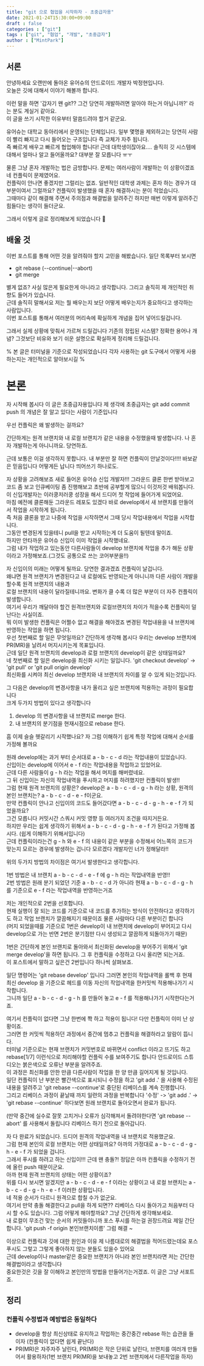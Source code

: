 ```yaml
---
title: "git 으로 협업을 시작하자 - 초중급자용"
date: 2021-01-24T15:30:00+09:00
draft : false
categories : ["git"]
tags : ["git", "협업", "개발", "초중급자"]
author : ["MintPark"]
---
```


## 서론

안녕하세요 오랜만에 돌아온 유어슈의 안드로이드 개발자 박정현입니다. </br>
오늘은 깃에 대해서 이야기 해볼까 합니다.

이런 말을 하면 '갑자기 왠 git?? 그건 당연히 개발하려면 알아야 하는거 아닙니까?' 라는 분도 계실거 같아요.</br>
이 글을 쓰기 시작한 이유부터 말씀드려야 할거 같군요.

유어슈는 대학교 동아리에서 운영되는 단체입니다. 일부 몇명을 제외하고는 당연히 사람이 빨리 빠지고 다시 들어오는 구조입니다 즉 교체가 자주 됩니다.</br>
즉 빠르게 배우고 빠르게 협업해야 합니다! 근데 대학생이잖아요.... 솔직히 깃 시스템에 대해서 얼마나 알고 들어올까요? 
대부분 잘 모릅니다 ㅠㅜ

물론 그냥 혼자 개발하는 법은 금방합니다. 문제는 여러사람이 개발하는 이 상황이겠죠 네 컨플릭이 문제였어요.</br>
컨플릭이 안나면 좋겠지만 그럴리는 없죠. 일반적인 대학생 과제는 혼자 하는 경우가 대부분이여서 그럴까요? 컨플릭이 발생했을 때 혼자 해결하시는 분이 적었습니다.</br>
그때마다 같이 해결해 주면서 주의점과 해결법을 알려주긴 하지만 매번 이렇게 알려주긴 힘들다는 생각이 들더군요.

그래서 이렇게 글로 정리해보게 되었습니다 🤗

## 배울 것

이번 포스트를 통해 어떤 것을 알려줘야 할지 고민을 해봤습니다. 일단 목록부터 보시면

- git rebase (--continue|--abort)
- git merge

별게 없죠? 사실 많은게 필요한게 아니라고 생각합니다. 그리고 솔직히 제 개인적인 취향도 들어가 있습니다. </br>
근데 솔직히 말해서요 저는 뭘 배우는지 보단 어떻게 배우는지가 중요하다고 생각하는 사람입니다. </br> 
이번 포스트를 통해서 여러분의 머리속에 확실하게 개념을 집어 넣어드릴겁니다.

그래서 실제 상황에 맞춰서 가르쳐 드릴겁니다 기존의 정립된 시스템? 정확한 용어나 개념? 그것보단 비유와 보기 쉬운 설명으로 확실하게 정리해 드릴겁니다.

% 본 글은 터미널을 기준으로 작성되었습니다 각자 사용하는 git 도구에서 어떻게 사용하는지는 개인적으로 알아보시길 %

# 본론
자 시작해 봅시다 이 글은 초중급자용입니다 제 생각에 초중급자는 git add commit push 의 개념은 잘 알고 있다는 사람이 기준입니다

우선 컨플릭은 왜 발생하는 걸까요?

간단하게는 원격 브랜치와 내 로컬 브랜치가 같은 내용을 수정했을때 발생합니다. 나 혼자 개발하는게 아니니까요. 당연하죠.

근데 보통은 이걸 생각하지 못합니다. 내 부분만 잘 하면 컨플릭이 안날것이다!!!! 바보같은 믿음입니다 어떻게든 납니다 띄어쓰기 하나로도.

자 상황을 고려해보죠 새로 들어온 유어슈 신입 개발자!!! 그라운드 클론 한번 받아보고 코드 좀 보고 인큐베이팅 좀 진행해보고 초반에 공부할게 많으니 이것저것 배워봅니다.</br>
이 신입개발자는 이러쿵저러쿵 성장을 해서 드디어 첫 작업에 들어가게 되었어요. </br>
마침 예전에 클론해둔 그라운드 레포도 있겠다 바로 develop에서 새 브랜치를 만들어서 작업을 시작하게 됩니다.</br>
즉 처음 클론을 받고 나중에 작업을 시작하면서 그때 당시 작업내용에서 작업을 시작합니다.</br>
그동안 변경된게 있을테니 pull을 받고 시작하는게 더 도움이 될텐데 말이죠.</br>
하지만 안타까운 유어슈 신입이 이미 작업을 시작했네요. </br>
그럼 내가 작업하고 있는동안 다른사람들이 develop 브랜치에 작업을 추가 해둔 상황이라고 가정해보죠.(그것도 공통으로 쓰는 코어부분을!!)

자 신입이의 미래는 어떻게 될까요. 당연한 결과겠죠 컨플릭이 날겁니다. </br>
왜냐면 원격 브랜치가 변경된다고 내 로컬에도 반영되는게 아니니까 다른 사람이 개발을 할수록 원격 브랜치의 내용과</br>
로컬 브랜치의 내용이 달라질테니까요. 변화가 클 수록 더 많은 부분이 더 자주 컨플릭이 발생합니다. </br>
여기서 우리가 깨달아야 할건 원격브랜치와 로컬브랜치의 차이가 적을수록 컨플릭이 덜 난다는 사실이죠.</br>
뭐 이미 발생한 컨플릭은 어쩔수 없고 해결을 해야겠죠 변경된 작업내용을 내 브랜치에 반영하는 작업을 하면 됩니다.</br>
우선 첫번째로 할 일은 무엇일까요? 간단하게 생각해 봅시다 우리는 develop 브랜치에 PR(MR)을 날려서 머지시키는게 목표입니다. </br>
근데 일단 원격 브랜치의 develop과 로컬 브랜치의 develop이 같은 상태일까요?</br>
네 첫번째로 할 일은 develop을 최신화 시키는 일입니다. 'git checkout develop' -> 'git pull' or 'git pull origin develop' </br>
최신화를 시켜야 최신 develop 브랜치와 내 브랜치의 차이를 알 수 있게 되는것입니다.

그 다음은 develop의 변경사항을 내가 올리고 싶은 브랜치에 적용하는 과정이 필요합니다 </br>
크게 두가지 방법이 있다고 생각합니다 

1. develop 의 변경사항을 내 브랜치로 merge 한다.
2. 내 브랜치의 분기점을 현재시점으로 rebase 한다.

흠 이제 슬슬 헷갈리기 시작했나요? 자 그럼 이해하기 쉽게 특정 작업에 대해서 순서를 가정해 볼까요

원래 develop에는 과거 부터 순서대로 a - b - c - d 라는 작업내용이 있었습니다.</br>
신입이는 develop에 이어서 e - f 라는 작업내용을 작업하고 있었어요.</br>
근데 다른 사람들이 g - h 라는 작업을 해서 머지를 해버렸네요. </br>
그 뒤 신입이는 자신의 작업내역을 푸시하고 머지를 하려했지만 컨플릭이 발생!!</br>
그럼 현재 원격 브랜치의 상황은? develop은 a - b - c - d - g - h 라는 상황, 원격의 본인 브랜치는? a - b - c - d - e - f이군요.</br>
만약 컨플릭이 안나고 신입이의 코드도 들어갔다면 a - b - c - d - g - h - e - f 가 되었을까요?</br>
그건 모릅니다 커밋시간 스쿼시 커밋 영향 등 여러가지 조건을 따지거든요.</br>
하지만 우리는 쉽게 생각하기 위해서 a - b - c - d - g - h - e - f 가 된다고 가정해 봅시다. (쉽게 이해하기 위해서입니다)</br>
근데 컨플릭이라는건 g - h 와 e - f 의 내용이 같은 부분을 수정해서 어느쪽의 코드가 맞는지 모르는 경우에 발생하는 겁니다 모르겠다 개발자인 너가 정해달라!! 

위의 두가지 방법의 차이점은 여기서 발생한다고 생각합니다. 

1번 방법은 내 브랜치 a - b - c - d - e - f 에 g - h 라는 작업내역을 반영!!</br>
2번 방법은 원래 분기 되었던 기준 a - b - c - d 가 아니라 현재 a - b - c - d - g - h 를 기준으로 e - f 라는 작업내역을 반영하는거죠

저는 개인적으로 2번을 선호합니다. </br>
현재 실행이 잘 되는 코드를 기준으로 내 코드를 추가하는 방식이 안전하다고 생각하기도 하고 작업 브랜치가 깔끔해지기 때문이죠 물론 사람마다 다른 부분이긴 합니다</br>
(머지 되었을때를 기준으로 1번은 develop이 내 브랜치에 develop이 부어지고 다시 develop으로 가는 반면 2번은 분기점만 다시 생성되고 깔끔하게 되돌아가기 때문)

1번은 간단하게 본인 브랜치로 돌아와서 최신화된 develop을 부어주기 위해서 'git merge develop'을 하면 됩니다. 그 후 컨플릭을 수정하고 다시 올리면 되는거죠.</br>
이 포스트에서 말하고 싶은건 2번입니다 하나씩 살펴보죠.

일단 명령어는 'git rebase develop' 입니다 그러면 본인의 작업내역을 롤백 후 현재 최신 develop 을 기준으로 헤드를 이동 자신의 작업내역을 한커밋씩 적용해나가기 시작합니다. </br>
그니까 일단 a - b - c - d - g - h 를 만들어 놓고 e - f 를 적용해나가기 시작한다는거죠.

여기서 컨플릭이 없다면 그냥 한번에 쫙 하고 적용이 됩니다! 다만 컨플릭이 이미 난 상황이죠. </br>
그러면 한 커밋씩 적용하던 과정에서 중간에 멈추고 컨플릭을 해결하라고 알람이 뜹니다.</br>
터미널 기준으로는 현재 브랜치가 커밋번호로 바뀌면서 conflict 이라고 뜨기도 하고 </br>
rebase[1/7] 이런식으로 처리해야할 컨플릭 수를 보여주기도 합니다 안드로이드 스튜디오는 붉은색으로 오류난 부분을 알려주죠.</br>
이 과정은 최신화를 안한 만큼 다른사람이 작업을 한 양 만큼 길어지게 될 것입니다. </br>
일단 컨플릭이 난 부분은 빨간색으로 표시되니 수정을 하고 'git add .' 을 사용해 수정된 내용을 알려주고 'git rebase --continue'로 중단된 리베이스를 계속 진행합니다. </br>
그리고 리베이스 과정이 끝날때 까지 일련의 과정을 반복합니다 '수정' -> 'git add .' -> 'git rebase --continue' 하다보면 원래 브랜치로 돌아오면서 완료가 됩니다.

(만약 중간에 실수로 잘못 고치거나 오류가 심각해져서 돌려야한다면 'git rebase --abort' 를 사용해서 돌립니다 리베이스 하기 전으로 돌아갑니다.

자 다 완료가 되었습니다. 드디어 원격의 작업내역을 내 브랜치로 적용했군요. </br>
그럼 현재 본인의 로컬 브랜치는 어떤 상태일까요? 아까의 가정대로 a - b - c - d - g - h - e - f 가 되었을 겁니다.</br>
그래서 푸시를 하려고 하는 신입이!!! 근데 왠 충돌?! 정답은 아까 컨플릭을 수정하기 전에 올린 push 때문이군요. </br>
아까 현재 원격 브랜치의 상태는 어떤 상황이죠?</br>
위를 다시 보시면 알겠지만 a - b - c - d - e - f 이라는 상황이고 내 로컬 브랜치는 a - b - c - d - g - h - e - f 이러한 상황입니다.</br>
네 적용 순서가 다르니 원격으로 합칠 수가 없군요.</br>
여기서 만약 충돌 해결한다고 pull을 하게 되면?? 리베이스 다시 돌아가고 처음부터 다시 할 수도 있습니다. 그럼 어떻게 해야할까요? 그냥 간단하게 생각해보세요.</br>
내 로컬이 무조건 맞는 순서의 커밋들이니까 포스 푸시를 하는걸 권장드려요 제일 간단합니다. 'git push -f origin 본인브랜치이름' 그럼 해결 ~

이상으로 컨플릭과 깃에 대한 원인과 이유 제 나름대로의 해결법을 적어드렸는데요 포스푸시도 그렇고 그렇게 좋아하지 않는 분들도 있을수 있어요 </br>
근데 develop이나 master같은 중요한 브랜치가 아니라 본인 브랜치라면 저는 간단한 해결법이라고 생각합니다</br>
중요한것은 깃을 잘 이해하고 본인만의 방법을 만들어가는거겠죠. 이 글은 그냥 서포트죠.

## 정리
### 컨플릭 수정법과 예방법은 동일하다
- develop을 항상 최신상태로 유지하고 작업하는 중간중간 rebase 하는 습관을 들이자 (컨플릭이 없다면 쉽게 끝난다)
- PR(MR)은 자주자주 날린다, PR(MR)은 작은 단위로 날린다, 브랜치를 여러개 만들어서 활용하자(1번 브랜치 PR(MR)을 보내놓고 2번 브랜치에서 다른작업을 하자)
